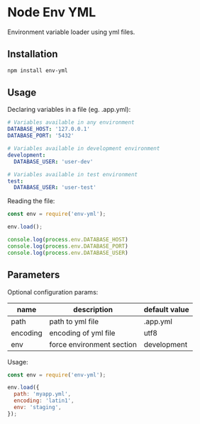# Node Env YML

Environment variable loader using yml files.

## Installation

```bash
npm install env-yml
```

## Usage

Declaring variables in a file (eg. .app.yml):

```yaml
# Variables available in any environment
DATABASE_HOST: '127.0.0.1'
DATABASE_PORT: '5432'

# Variables available in development environment
development:
  DATABASE_USER: 'user-dev'

# Variables available in test environment
test:
  DATABASE_USER: 'user-test'
```

Reading the file:

```javascript
const env = require('env-yml');

env.load();

console.log(process.env.DATABASE_HOST)
console.log(process.env.DATABASE_PORT)
console.log(process.env.DATABASE_USER)
```

## Parameters

Optional configuration params:

| name | description | default value |
|---|---|---|
| path | path to yml file | .app.yml |
| encoding | encoding of yml file | utf8 |
| env | force environment section | development |

Usage:

```javascript
const env = require('env-yml');

env.load({
  path: 'myapp.yml',
  encoding: 'latin1',
  env: 'staging',
});
```

